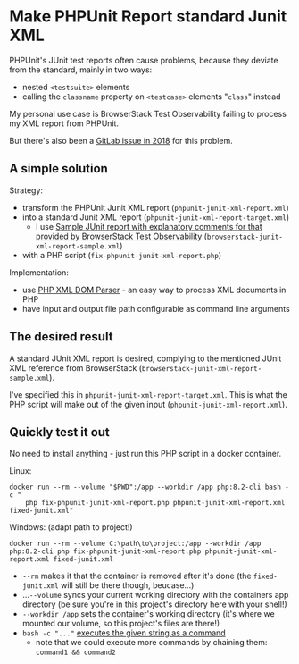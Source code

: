 # Make PHPUnit Report standard Junit XML

PHPUnit's JUnit test reports often cause problems, because they deviate from the standard, mainly in two ways:

- nested `<testsuite>` elements
- calling the `classname` property on `<testcase>` elements "`class`" instead

My personal use case is BrowserStack Test Observability failing to process my XML report from PHPUnit.

But there's also been a [GitLab issue in 2018](https://gitlab.com/gitlab-org/gitlab-foss/-/issues/50959) for this problem.

## A simple solution

Strategy:

- transform the PHPUnit Junit XML report (`phpunit-junit-xml-report.xml`)
- into a standard Junit XML report (`phpunit-junit-xml-report-target.xml`)
  - I use [Sample JUnit report with explanatory comments for that provided by BrowserStack Test Observability](https://www.browserstack.com/docs/test-observability/references/upload-junit-reports#supported-xml-schemas) (`browserstack-junit-xml-report-sample.xml`)
- with a PHP script (`fix-phpunit-junit-xml-report.php`)

Implementation:

- use [PHP XML DOM Parser](https://www.w3schools.com/php/php_xml_dom.asp) - an easy way to process XML documents in PHP
- have input and output file path configurable as command line arguments

## The desired result

A standard JUnit XML report is desired, complying to the mentioned JUnit XML reference from BrowserStack (`browserstack-junit-xml-report-sample.xml`).

I've specified this in `phpunit-junit-xml-report-target.xml`. This is what the PHP script will make out of the given input (`phpunit-junit-xml-report.xml`).

## Quickly test it out

No need to install anything - just run this PHP script in a docker container.

Linux:

```shell
docker run --rm --volume "$PWD":/app --workdir /app php:8.2-cli bash -c "
    php fix-phpunit-junit-xml-report.php phpunit-junit-xml-report.xml fixed-junit.xml"
```

Windows: (adapt path to project!)

```shell
docker run --rm --volume C:\path\to\project:/app --workdir /app php:8.2-cli php fix-phpunit-junit-xml-report.php phpunit-junit-xml-report.xml fixed-junit.xml
```

- `--rm` makes it that the container is removed after it's done (the `fixed-junit.xml` will still be there though, beucase...)
- ...`--volume` syncs your current working directory with the containers app directory (be sure you're in this project's directory here with your shell!)
- `--workdir /app` sets the container's working directory (it's where we mounted our volume, so this project's files are there!)
- `bash -c "..."` [executes the given string as a command](https://www.reddit.com/r/docker/comments/10ng7hd/what_is_the_purpose_of_bash_c/)
  - note that we could execute more commands by chaining them: `command1 && command2`